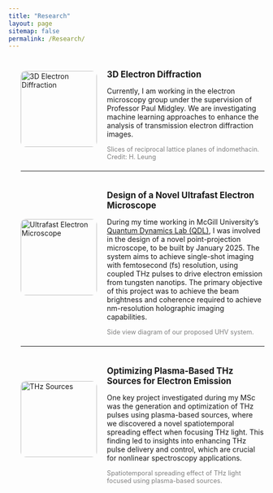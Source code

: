 ```yaml
---
title: "Research"
layout: page
sitemap: false
permalink: /Research/
---
```


<ul>
  <!-- Current Research: 3D Electron Diffraction -->
  <li style="display: flex; align-items: center; margin-bottom: 20px;">
    <img src="{{ site.url }}{{ site.baseurl }}/images/3DED.jpeg" alt="3D Electron Diffraction" style="width: 150px; margin-right: 20px; border-radius: 10px;" />
    <div>
      <h3 style="font-weight: bold; font-size: 1.2em; margin-bottom: 5px;">3D Electron Diffraction</h3>
      <p>
        Currently, I am working in the electron microscopy group under the supervision of Professor Paul Midgley. 
        We are investigating machine learning approaches to enhance the analysis of transmission electron diffraction images.
      </p>
      <figcaption style="font-size: 0.9em; color: gray;">
        Slices of reciprocal lattice planes of indomethacin. Credit: H. Leung
      </figcaption>
    </div>
  </li>
  <hr />

  <!-- Previous Research: Ultrafast Electron Microscope -->
  <li style="display: flex; align-items: center; margin-bottom: 20px;">
    <img src="{{ site.url }}{{ site.baseurl }}/images/uhv.webp" alt="Ultrafast Electron Microscope" style="width: 150px; margin-right: 20px; border-radius: 10px;" />
    <div>
      <h3 style="font-weight: bold; font-size: 1.2em; margin-bottom: 5px;">Design of a Novel Ultrafast Electron Microscope</h3>
      <p>
        During my time working in McGill University’s
        <a href="https://quantumdynamics.lab.mcgill.ca/" target="_blank" class="text-blue-600 underline">Quantum Dynamics Lab (QDL)</a>,
        I was involved in the design of a novel point-projection microscope, to be built by January 2025. The system aims to achieve
        single-shot imaging with femtosecond (fs) resolution, using coupled THz pulses to drive electron emission from tungsten
        nanotips. The primary objective of this project was to achieve the beam brightness and coherence required to achieve
        nm-resolution holographic imaging capabilities.
      </p>
      <figcaption style="font-size: 0.9em; color: gray;">
        Side view diagram of our proposed UHV system.
      </figcaption>
    </div>
  </li>
  <hr />

  <!-- Previous Research: THz Sources -->
  <li style="display: flex; align-items: center; margin-bottom: 20px;">
    <img src="{{ site.url }}{{ site.baseurl }}/images/Figure4.png" alt="THz Sources" style="width: 150px; margin-right: 20px; border-radius: 10px;" />
    <div>
      <h3 style="font-weight: bold; font-size: 1.2em; margin-bottom: 5px;">Optimizing Plasma-Based THz Sources for Electron Emission</h3>
      <p>
        One key project investigated during my MSc was the generation and optimization of THz pulses using plasma-based sources, 
        where we discovered a novel spatiotemporal spreading effect when focusing THz light. This finding led to insights into enhancing
        THz pulse delivery and control, which are crucial for nonlinear spectroscopy applications.
      </p>
      <figcaption style="font-size: 0.9em; color: gray;">
        Spatiotemporal spreading effect of THz light focused using plasma-based sources.
      </figcaption>
    </div>
  </li>
</ul>
